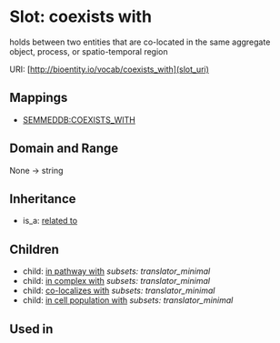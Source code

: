 # Slot: coexists with


holds between two entities that are co-located in the same aggregate object, process, or spatio-temporal region

URI: [http://bioentity.io/vocab/coexists_with](slot_uri)
## Mappings

 * [SEMMEDDB:COEXISTS_WITH](http://purl.obolibrary.org/obo/SEMMEDDB_COEXISTS_WITH)
## Domain and Range

None -> string
## Inheritance

 *  is_a: [related to](related_to.md)
## Children

 *  child: [in pathway with](in_pathway_with.md) *subsets: translator_minimal*
 *  child: [in complex with](in_complex_with.md) *subsets: translator_minimal*
 *  child: [co-localizes with](co-localizes_with.md) *subsets: translator_minimal*
 *  child: [in cell population with](in_cell_population_with.md) *subsets: translator_minimal*
## Used in


